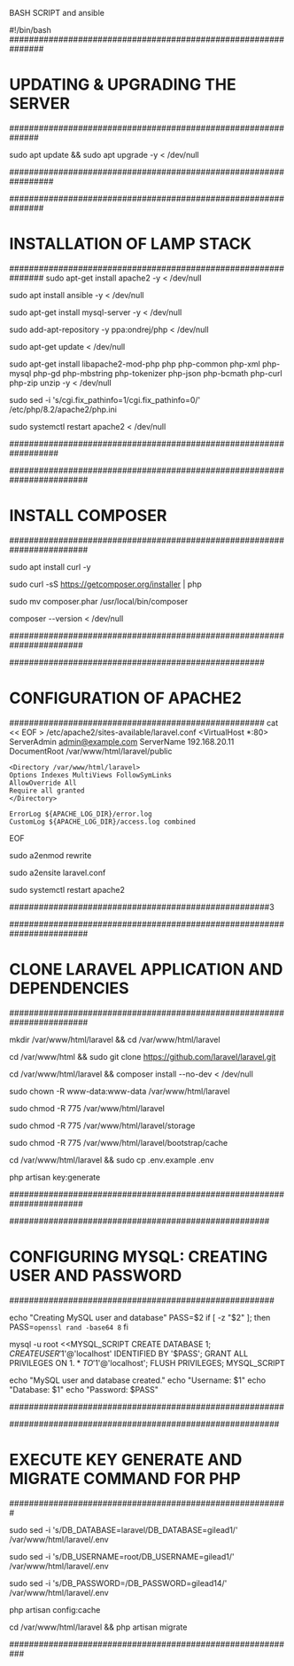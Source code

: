 BASH SCRIPT and ansible


#!/bin/bash
###############################################################

# UPDATING & UPGRADING THE SERVER

##############################################################

sudo apt update && sudo apt upgrade -y < /dev/null

#################################################################




###############################################################

# INSTALLATION OF LAMP STACK

###############################################################
sudo apt-get install apache2 -y < /dev/null

sudo apt install ansible -y < /dev/null

sudo apt-get install mysql-server -y < /dev/null

sudo add-apt-repository -y ppa:ondrej/php < /dev/null

sudo apt-get update < /dev/null

sudo apt-get install libapache2-mod-php php php-common php-xml php-mysql php-gd php-mbstring php-tokenizer php-json php-bcmath php-curl php-zip unzip -y < /dev/null

sudo sed -i 's/cgi.fix_pathinfo=1/cgi.fix_pathinfo=0/' /etc/php/8.2/apache2/php.ini

sudo systemctl restart apache2 < /dev/null

##################################################################


########################################################################

# INSTALL COMPOSER

########################################################################

sudo apt install curl -y 

sudo curl -sS https://getcomposer.org/installer | php 

sudo mv composer.phar /usr/local/bin/composer 

composer --version < /dev/null

#######################################################################

####################################################

# CONFIGURATION OF APACHE2

####################################################
cat << EOF > /etc/apache2/sites-available/laravel.conf
<VirtualHost *:80>
    ServerAdmin admin@example.com
    ServerName 192.168.20.11
    DocumentRoot /var/www/html/laravel/public

    <Directory /var/www/html/laravel>
    Options Indexes MultiViews FollowSymLinks
    AllowOverride All
    Require all granted
    </Directory>

    ErrorLog ${APACHE_LOG_DIR}/error.log
    CustomLog ${APACHE_LOG_DIR}/access.log combined
</VirtualHost>
EOF

sudo a2enmod rewrite 

sudo a2ensite laravel.conf

sudo systemctl restart apache2

#####################################################3


########################################################################

# CLONE LARAVEL APPLICATION AND DEPENDENCIES

########################################################################

mkdir /var/www/html/laravel && cd /var/www/html/laravel

cd /var/www/html && sudo git clone https://github.com/laravel/laravel.git

cd /var/www/html/laravel && composer install --no-dev < /dev/null

sudo chown -R www-data:www-data /var/www/html/laravel

sudo chmod -R 775 /var/www/html/laravel

sudo chmod -R 775 /var/www/html/laravel/storage

sudo chmod -R 775 /var/www/html/laravel/bootstrap/cache

cd /var/www/html/laravel && sudo cp .env.example .env

php artisan key:generate


#######################################################################



#####################################################

# CONFIGURING MYSQL: CREATING USER AND PASSWORD

######################################################

echo "Creating MySQL user and database"
PASS=$2
if [ -z "$2" ]; then
  PASS=`openssl rand -base64 8`
fi

mysql -u root <<MYSQL_SCRIPT
CREATE DATABASE $1;
CREATE USER '$1'@'localhost' IDENTIFIED BY '$PASS';
GRANT ALL PRIVILEGES ON $1.* TO '$1'@'localhost';
FLUSH PRIVILEGES;
MYSQL_SCRIPT

echo "MySQL user and database created."
echo "Username:   $1"
echo "Database:   $1"
echo "Password:   $PASS"

########################################################




#######################################################

# EXECUTE KEY GENERATE AND MIGRATE COMMAND FOR PHP

#########################################################

sudo sed -i 's/DB_DATABASE=laravel/DB_DATABASE=gilead1/' /var/www/html/laravel/.env

sudo sed -i 's/DB_USERNAME=root/DB_USERNAME=gilead1/' /var/www/html/laravel/.env

sudo sed -i 's/DB_PASSWORD=/DB_PASSWORD=gilead14/' /var/www/html/laravel/.env

php artisan config:cache

cd /var/www/html/laravel && php artisan migrate

###########################################################

